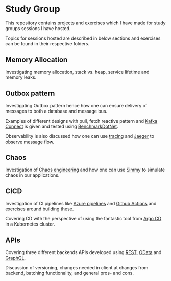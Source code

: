 # Study Group

This repository contains projects and exercises which I have made for study groups sessions I have hosted. 

Topics for sessions hosted are described in below sections and exercises can be found in their respective folders.

## Memory Allocation

Investigating memory allocation, stack vs. heap, service lifetime and memory leaks.

## Outbox pattern

Investigating Outbox pattern hence how one can ensure delivery of messages to both a database and message bus.

Examples of different designs with pull, fetch reactive pattern and [Kafka Connect](https://kafka.apache.org/documentation/#connectconfigs) is given and tested using [BenchmarkDotNet](https://benchmarkdotnet.org/articles/overview.html).

Observability is also discussed how one can use [tracing](https://opentelemetry.io/) and [Jaeger](https://www.jaegertracing.io/) to observe message flow.

## Chaos
Investigation of [Chaos engineering](https://en.wikipedia.org/wiki/Chaos_engineering) and how one can use [Simmy](https://github.com/Polly-Contrib/Simmy) to simulate chaos in our applications.

## CICD
Investigation of CI pipelines like [Azure pipelines](https://azure.microsoft.com/en-us/services/devops/pipelines/) and [Github Actions](https://github.com/features/actions) and exercises around building these.

Covering CD with the perspective of using the fantastic tool from [Argo CD](https://argo-cd.readthedocs.io/en/stable/) in a Kubernetes cluster.

## APIs

Covering three different backends APIs developed using [REST](https://dotnet.microsoft.com/en-us/apps/aspnet/apis), [OData](https://www.odata.org/) and [GraphQL](https://graphql.org/).

Discussion of versioning, changes needed in client at changes from backend, batching functionality, and general pros- and cons.
